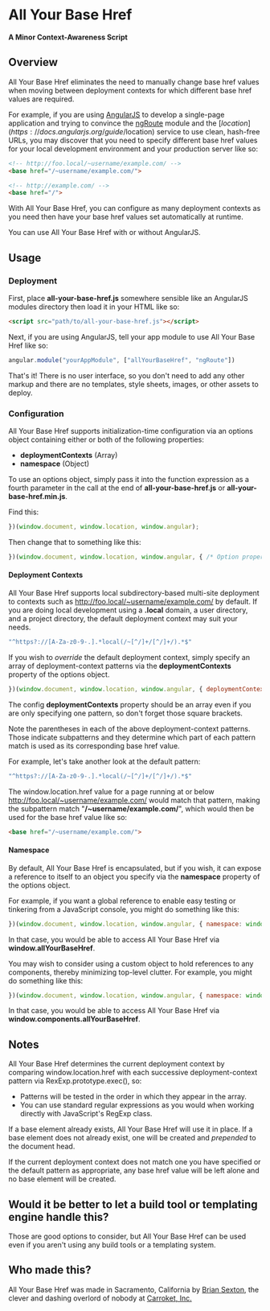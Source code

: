 # All Your Base Href

**A Minor Context-Awareness Script**

## Overview

All Your Base Href eliminates the need to manually change base href values when moving between deployment contexts for which different base href values are required.

For example, if you are using [AngularJS](http://angularjs.org/) to develop a single-page application and trying to convince the [ngRoute](https://docs.angularjs.org/api/ngRoute) module and the [$location](https://docs.angularjs.org/guide/$location) service to use clean, hash-free URLs, you may discover that you need to specify different base href values for your local development environment and your production server like so:

```html
<!-- http://foo.local/~username/example.com/ -->
<base href="/~username/example.com/">
```

```html
<!-- http://example.com/ -->
<base href="/">
```
With All Your Base Href, you can configure as many deployment contexts as you need then have your base href values set automatically at runtime.

You can use All Your Base Href with or without AngularJS.

## Usage

### Deployment

First, place **all-your-base-href.js** somewhere sensible like an AngularJS modules directory then load it in your HTML like so:

```html
<script src="path/to/all-your-base-href.js"></script>
```

Next, if you are using AngularJS, tell your app module to use All Your Base Href like so:

```javascript
angular.module("yourAppModule", ["allYourBaseHref", "ngRoute"])
```

That's it! There is no user interface, so you don't need to add any other markup and there are no templates, style sheets, images, or other assets to deploy.

### Configuration

All Your Base Href supports initialization-time configuration via an options object containing either or both of the following properties:
* **deploymentContexts** (Array)
* **namespace** (Object)

To use an options object, simply pass it into the function expression as a fourth parameter in the call at the end of **all-your-base-href.js** or **all-your-base-href.min.js**.

Find this:

```javascript
})(window.document, window.location, window.angular);
```

Then change that to something like this:
```javascript
})(window.document, window.location, window.angular, { /* Option properties go here. */ });
```

#### Deployment Contexts

All Your Base Href supports local subdirectory-based multi-site deployment to contexts such as http://foo.local/~username/example.com/ by default. If you are doing local development using a **.local** domain, a user directory, and a project directory, the default deployment context may suit your needs.

```javascript
"^https?://[A-Za-z0-9-.].*local(/~[^/]+/[^/]+/).*$"
```

If you wish to *override* the default deployment context, simply specify an array of deployment-context patterns via the **deploymentContexts** property of the options object.

```javascript
})(window.document, window.location, window.angular, { deploymentContexts: ["^http://foo.local:1337(/app/)$"] });
```

The config **deploymentContexts** property should be an array even if you are only specifying one pattern, so don't forget those square brackets.

Note the parentheses in each of the above deployment-context patterns. Those indicate subpatterns and they determine which part of each pattern match is used as its corresponding base href value.

For example, let's take another look at the default pattern:

```javascript
"^https?://[A-Za-z0-9-.].*local(/~[^/]+/[^/]+/).*$"
```

The window.location.href value for a page running at or below http://foo.local/~username/example.com/ would match that pattern, making the subpattern match "**/~username/example.com/**", which would then be used for the base href value like so:

```html
<base href="/~username/example.com/">
```

#### Namespace

By default, All Your Base Href is encapsulated, but if you wish, it can expose a reference to itself to an object you specify via the **namespace** property of the options object.

For example, if you want a global reference to enable easy testing or tinkering from a JavaScript console, you might do something like this:

```javascript
})(window.document, window.location, window.angular, { namespace: window });
```

In that case, you would be able to access All Your Base Href via **window.allYourBaseHref**.

You may wish to consider using a custom object to hold references to any components, thereby minimizing top-level clutter. For example, you might do something like this:

```javascript
})(window.document, window.location, window.angular, { namespace: window.components = window.components || {} });
```

In that case, you would be able to access All Your Base Href via **window.components.allYourBaseHref**.

## Notes

All Your Base Href determines the current deployment context by comparing window.location.href with each successive deployment-context pattern via RexExp.prototype.exec(), so:
* Patterns will be tested in the order in which they appear in the array.
* You can use standard regular expressions as you would when working directly with JavaScript's RegExp class.

If a base element already exists, All Your Base Href will use it in place. If a base element does not already exist, one will be created and *prepended* to the document head.

If the current deployment context does not match one you have specified or the default pattern as appropriate, any base href value will be left alone and no base element will be created.

## Would it be better to let a build tool or templating engine handle this?

Those are good options to consider, but All Your Base Href can be used even if you aren't using any build tools or a templating system.

## Who made this?
All Your Base Href was made in Sacramento, California by [Brian Sexton](http://briansexton.com/), the clever and dashing overlord of nobody at [Carroket, Inc.](http://carroket.com/)
